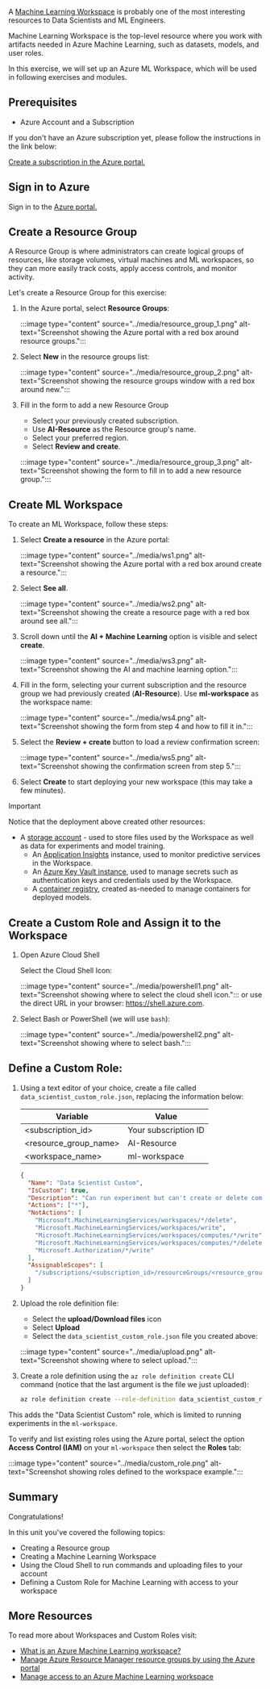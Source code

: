  A [Machine Learning Workspace](/azure/machine-learning/concept-workspace) is probably one of the most interesting resources to Data Scientists and ML Engineers.

Machine Learning Workspace is the top-level resource where you work with artifacts needed in Azure Machine Learning, such as datasets, models, and user roles.

In this exercise, we will set up an Azure ML Workspace, which will be used in following exercises and modules.

## Prerequisites

- Azure Account and a Subscription

If you don't have an Azure subscription yet, please follow the instructions in the link below:

[Create a subscription in the Azure portal.](/azure/cost-management-billing/manage/create-subscription#create-a-subscription-in-the-azure-portal)

## Sign in to Azure

Sign in to the [Azure portal.](https://portal.azure.com)

## Create a Resource Group

A Resource Group is where administrators can create logical groups of resources, like storage volumes, virtual machines and ML workspaces, so they can more easily track costs, apply access controls, and monitor activity.

Let's create a Resource Group for this exercise:

1. In the Azure portal, select **Resource Groups**:

    :::image type="content" source="../media/resource_group_1.png" alt-text="Screenshot showing the Azure portal with a red box around resource groups.":::

2. Select **New** in the resource groups list:

    :::image type="content" source="../media/resource_group_2.png" alt-text="Screenshot showing the resource groups window with a red box around new.":::

3. Fill in the form to add a new Resource Group

   - Select your previously created subscription.
   - Use **AI-Resource** as the Resource group's name.
   - Select your preferred region.
   - Select **Review and create**.

    :::image type="content" source="../media/resource_group_3.png" alt-text="Screenshot showing the form to fill in to add a new resource group.":::

## Create ML Workspace

To create an ML Workspace, follow these steps:

1. Select **Create a resource** in the Azure portal:

    :::image type="content" source="../media/ws1.png" alt-text="Screenshot showing the Azure portal with a red box around create a resource.":::

2. Select **See all**.

    :::image type="content" source="../media/ws2.png" alt-text="Screenshot showing the create a resource page with a red box around see all.":::

3. Scroll down until the **AI + Machine Learning** option is visible and select **create**.

    :::image type="content" source="../media/ws3.png" alt-text="Screenshot showing the AI and machine learning option.":::

4. Fill in the form, selecting your current subscription and the resource group we had previously created (**AI-Resource**). Use **ml-workspace** as the workspace name:

    :::image type="content" source="../media/ws4.png" alt-text="Screenshot showing the form from step 4 and how to fill it in.":::

5. Select the **Review + create** button to load a review confirmation screen:

    :::image type="content" source="../media/ws5.png" alt-text="Screenshot showing the confirmation screen from step 5.":::

6. Select **Create** to start deploying your new workspace (this may take a few minutes).

> [!IMPORTANT]
> Notice that the deployment above created other resources:  
>  
> - A [storage account](https://azure.microsoft.com/services/storage/) - used to store files used by the Workspace as well as data for experiments and model training.
>   - An [Application Insights](https://azure.microsoft.com/services/application-insights/) instance, used to monitor predictive services in the Workspace.
>   - An [Azure Key Vault instance](https://azure.microsoft.com/services/key-vault/), used to manage secrets such as authentication keys and credentials used by the Workspace.
>   - A [container registry](https://azure.microsoft.com/services/container-registry/), created as-needed to manage containers for deployed models.

## Create a Custom Role and Assign it to the Workspace

1. Open Azure Cloud Shell

   Select the Cloud Shell Icon:

    :::image type="content" source="../media/powershell1.png" alt-text="Screenshot showing where to select the cloud shell icon."::: or use the direct URL in your browser:
   https://shell.azure.com.

1. Select Bash or PowerShell (we will use `bash`):

    :::image type="content" source="../media/powershell2.png" alt-text="Screenshot showing where to select bash.":::

## Define a Custom Role:

1. Using a text editor of your choice, create a file called `data_scientist_custom_role.json`, replacing the information below:

   | Variable              | Value                |
   | --------------------- | -------------------- |
   | <subscription_id>     | Your subscription ID |
   | <resource_group_name> | AI-Resource          |
   | <workspace_name>      | ml-workspace         |
   ```json
   {
     "Name": "Data Scientist Custom",
     "IsCustom": true,
     "Description": "Can run experiment but can't create or delete compute.",
     "Actions": ["*"],
     "NotActions": [
       "Microsoft.MachineLearningServices/workspaces/*/delete",
       "Microsoft.MachineLearningServices/workspaces/write",
       "Microsoft.MachineLearningServices/workspaces/computes/*/write",
       "Microsoft.MachineLearningServices/workspaces/computes/*/delete",
       "Microsoft.Authorization/*/write"
     ],
     "AssignableScopes": [
       "/subscriptions/<subscription_id>/resourceGroups/<resource_group_name>/providers/Microsoft.MachineLearningServices/workspaces/<workspace_name>"
     ]
   }
   ```
1. Upload the role definition file:

   - Select the **upload/Download files** icon
   - Select **Upload**
   - Select the `data_scientist_custom_role.json` file you created above:

    :::image type="content" source="../media/upload.png" alt-text="Screenshot showing where to select upload.":::

1. Create a role definition using the `az role definition create` CLI command (notice that the last argument is the file we just uploaded):
   ```sh
   az role definition create --role-definition data_scientist_custom_role.json
   ```

This adds the "Data Scientist Custom" role, which is limited to running experiments in the `ml-workspace`.

To verify and list existing roles using the Azure portal, select the option **Access Control (IAM)** on your `ml-workspace` then select the **Roles** tab:

:::image type="content" source="../media/custom_role.png" alt-text="Screenshot showing roles defined to the workspace example.":::

><!-- ## Assign Custom Role to a User
>Finally, to assign this role to a user, use the CLI commands below:
>```sh
># Add machine learning extension
>az extension add --name ml
># Assigning custom role to user
>az ml workspace share -w ml-workspace -g AI-Resource --role "Data Scientist Custom" --user user@your-domain.com
>```-->

## Summary

Congratulations!

In this unit you've covered the following topics:

- Creating a Resource group
- Creating a Machine Learning Workspace
- Using the Cloud Shell to run commands and uploading files to your account
- Defining a Custom Role for Machine Learning with access to your workspace

<!-- - Assigning roles to a user -->

## More Resources

To read more about Workspaces and Custom Roles visit:

- [What is an Azure Machine Learning workspace?](/azure/machine-learning/concept-workspace)
- [Manage Azure Resource Manager resource groups by using the Azure portal](/azure/azure-resource-manager/management/manage-resource-groups-portal#what-is-a-resource-group)
- [Manage access to an Azure Machine Learning workspace](/azure/machine-learning/how-to-assign-roles)